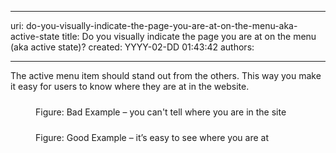 

---
uri: do-you-visually-indicate-the-page-you-are-at-on-the-menu-aka-active-state
title: Do you visually indicate the page you are at on the menu (aka active state)?
created: YYYY-02-DD 01:43:42
authors:

---




<span class='intro'> <p>The active menu item should stand out from the others. This way you make it easy for users to know where they are at in the website.<br></p> </span>

<dl class="badImage"><dt> 
      <img src="http&#58;//www.ssw.com.au/SSW/Standards/Rules/Images/active-state-bad.jpg" alt="" style="margin&#58;5px;" />
   </dt><dd>Figure&#58; Bad Example – you can't tell where you are in the site</dd></dl><dl class="goodImage"><dt> 
      <img src="http&#58;//www.ssw.com.au/SSW/Standards/Rules/Images/active-state-good.jpg" alt="" style="margin&#58;5px;" />
   </dt><dd>Figure&#58; Good Example – it’s easy to see where you are at </dd></dl>


